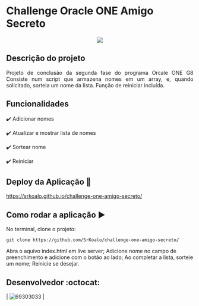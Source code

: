 <h1>Challenge Oracle ONE Amigo Secreto</h1> 

<p align="center">
   <img src="http://img.shields.io/static/v1?label=STATUS&message=CONCLUIDO&color=GREEN&style=for-the-badge"/>
</p>

## Descrição do projeto 

<p align="justify">
  Projeto de conclusão da segunda fase do programa Orcale ONE G8
  Consiste num script que armazena nomes em um array, e, quando solicitado, sorteia um nome da lista. Função de reiniciar incluída.
</p>

## Funcionalidades

:heavy_check_mark: Adicionar nomes  

:heavy_check_mark: Atualizar e mostrar lista de nomes  

:heavy_check_mark: Sortear nome  

:heavy_check_mark: Reiniciar  

## Deploy da Aplicação :dash:

https://srkoalo.github.io/challenge-one-amigo-secreto/

## Como rodar a aplicação :arrow_forward:

No terminal, clone o projeto: 

```
git clone https://github.com/SrKoalo/challenge-one-amigo-secreto/
```
Abra o aquivo index.html em live server;
Adicione nome no campo de preenchimento e adicione com o botão ao lado;
Ao completar a lista, sorteie um nome;
Reinicie se desejar.

## Desenvolvedor :octocat:

| ![69303033](https://github.com/user-attachments/assets/d9061c25-ce99-47e7-bdfb-f7aeb22c953f) |
